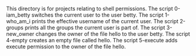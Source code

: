 This directory is for projects relating to shell permissions.
The script 0-iam_betty switches the current user to the user betty.
The script 1-who_am_i prints the effective username of the current user.
The script 2-groups prints all the groups the current user is part of.
The script 3-new_owner changes the owner of the file hello to the user betty.
The script 4-empty creates an empty file called hello.
The script 5-execute adds execute permission to the owner of the file hello.
